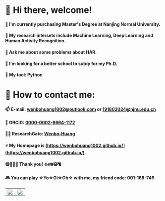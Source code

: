 # 👋 Hi there, welcome!
#### 🔭 I'm currently purchasing Master's Degree at Nanjing Normal University.
#### 🌱 My research intersets include Machine Learning, Deep Learning and Human Activity Recognition.
#### 💬 Ask me about some problems about HAR.
#### 🧷 I'm looking for a better school to sutdy for my Ph.D.
#### 🚀 My tool: Python
# 👋 How to contact me: 
#### 📫 E-mail: wenbohuang1002@outlook.com or 191802024@njnu.edu.cn
#### 📮 ORCID: [0000-0002-6664-1172](https://orcid.org/0000-0002-6664-1172)
#### 👩‍🎓 ResearchGate: [Wenbo-Huang](https://www.researchgate.net/profile/Wenbo-Huang-9)
#### ⚡ My Homepage is [https://wenbohuang1002.github.io/](https://wenbohuang1002.github.io/)
#### 😄🦅🚁👯 Thank you! ⛄👪😺🐈
#### 🎮 You can play ☆Yo☆Gi☆Oh☆ with me, my friend code: 001-168-749
<table>
  <tr>
    <th><img src="https://github-readme-stats.vercel.app/api?username=wenbohuang1002&show_icons=true&count_private=true&hide=prs&theme=dark"/></th>
    <th><img src="https://github-readme-stats.vercel.app/api/top-langs/?username=wenbohuang1002&layout=compact&hide_border=true&langs_count=10&theme=dark"/></th>
  </tr>
  <tr>
   
  </tr>
</table>


<!--
**wenbohuang1002/wenbohuang1002** is a ✨ _special_ ✨ repository because its `README.md` (this file) appears on your GitHub profile.

Here are some ideas to get you started:

- 🔭 I’m currently working on ...
- 🌱 I’m currently learning ...
- 👯 I’m looking to collaborate on ...
- 🤔 I’m looking for help with ...
- 💬 Ask me about ...
- 📫 How to reach me: ...
- 😄 Pronouns: ...
- ⚡ Fun fact: ...
-->
